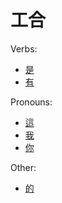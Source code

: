 # 工合

Verbs:
- [是](verbs/是.md)
- [有](verbs/有.md)

Pronouns:
- [這](pronouns/這.md)
- [我](pronouns/我.md)
- [你](pronouns/你.md)

Other:
- [的](other/的.md)

